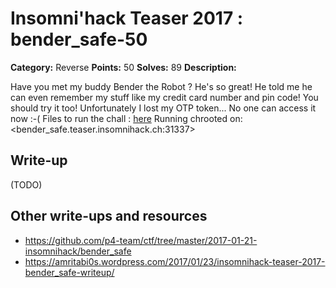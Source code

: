 # Insomni'hack Teaser 2017 : bender_safe-50

**Category:** Reverse
**Points:** 50
**Solves:** 89
**Description:**

Have you met my buddy Bender the Robot ? He's so great!
He told me he can even remember my stuff like my credit
card number and pin code! You should try it too!
Unfortunately I lost my OTP token... No one can access it now :-(
Files to run the chall : [here](bender-safe.tgz)
Running chrooted on: <bender_safe.teaser.insomnihack.ch:31337>

## Write-up

(TODO)

## Other write-ups and resources

* https://github.com/p4-team/ctf/tree/master/2017-01-21-insomnihack/bender_safe
* https://amritabi0s.wordpress.com/2017/01/23/insomnihack-teaser-2017-bender_safe-writeup/
